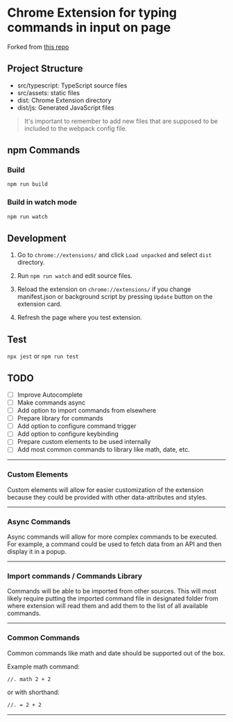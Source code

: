 # Chrome Extension for typing commands in input on page

Forked from [this repo](https://github.com/chibat/chrome-extension-typescript-starter)

## Project Structure

* src/typescript: TypeScript source files
* src/assets: static files
* dist: Chrome Extension directory
* dist/js: Generated JavaScript files

> It's important to remember to add new files that are supposed to be included to the webpack config file.

## npm Commands

### Build

```cmd
npm run build
```

### Build in watch mode

```cmd
npm run watch
```

## Development

1. Go to `chrome://extensions/` and click `Load unpacked` and select `dist` directory.

2. Run `npm run watch` and edit source files.

3. Reload the extension on `chrome://extensions/` if you change manifest.json or background script by pressing `Update` button on the extension card.

4. Refresh the page where you test extension.

## Test

`npx jest` or `npm run test`

## TODO

* [ ] Improve Autocomplete
* [ ] Make commands async
* [ ] Add option to import commands from elsewhere
* [ ] Prepare library for commands
* [ ] Add option to configure command trigger
* [ ] Add option to configure keybinding
* [ ] Prepare custom elements to be used internally
* [ ] Add most common commands to library like math, date, etc.

---

### Custom Elements

Custom elements will allow for easier customization of the extension because they could be provided with other data-attributes and styles.

---

### Async Commands

Async commands will allow for more complex commands to be executed. For example, a command could be used to fetch data from an API and then display it in a popup.

---

### Import commands / Commands Library

Commands will be able to be imported from other sources. This will most likely require putting the imported command file in designated folder from where extension will read them and add them to the list of all available commands.

---

### Common Commands

Common commands like math and date should be supported out of the box.

Example math command:

```cmd
//. math 2 + 2
```

or with shorthand:

```cmd
//. = 2 + 2
```

---
